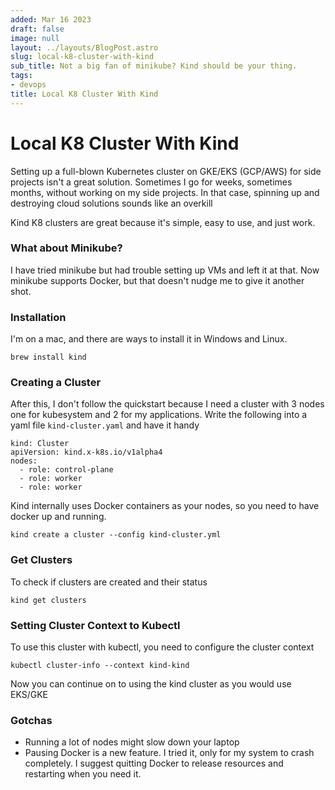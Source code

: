 ```yaml
---
added: Mar 16 2023
draft: false
image: null
layout: ../layouts/BlogPost.astro
slug: local-k8-cluster-with-kind
sub_title: Not a big fan of minikube? Kind should be your thing.
tags:
- devops
title: Local K8 Cluster With Kind
---
```


# Local K8 Cluster With Kind

Setting up a full-blown Kubernetes cluster on GKE/EKS (GCP/AWS) for side projects isn't a great solution. Sometimes I go for weeks, sometimes months, without working on my side projects. In that case, spinning up and destroying cloud solutions sounds like an overkill

Kind K8 clusters are great because it's simple, easy to use, and just work.&#x20;

### What about Minikube?&#x20;

I have tried minikube but had trouble setting up VMs and left it at that. Now minikube supports Docker, but that doesn't nudge me to give it another shot.

### Installation

I'm on a mac, and there are ways to install it in Windows and Linux.

```
brew install kind
```

### Creating a Cluster

After this, I don't follow the quickstart because I need a cluster with 3 nodes one for kubesystem and 2 for my applications. Write the following into a yaml file `kind-cluster.yaml` and have it handy

```
kind: Cluster
apiVersion: kind.x-k8s.io/v1alpha4
nodes:
  - role: control-plane
  - role: worker
  - role: worker
```

Kind internally uses Docker containers as your nodes, so you need to have docker up and running.

```
kind create a cluster --config kind-cluster.yml
```

### Get Clusters

To check if clusters are created and their status

```
kind get clusters
```

### Setting Cluster Context to Kubectl

To use this cluster with kubectl, you need to configure the cluster context

```
kubectl cluster-info --context kind-kind
```

Now you can continue on to using the kind cluster as you would use EKS/GKE

### Gotchas

* Running a lot of nodes might slow down your laptop
* Pausing Docker is a new feature. I tried it, only for my system to crash completely. I suggest quitting Docker to release resources and restarting when you need it.